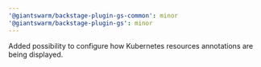 ```yaml
---
'@giantswarm/backstage-plugin-gs-common': minor
'@giantswarm/backstage-plugin-gs': minor
---
```


Added possibility to configure how Kubernetes resources annotations are being displayed.

